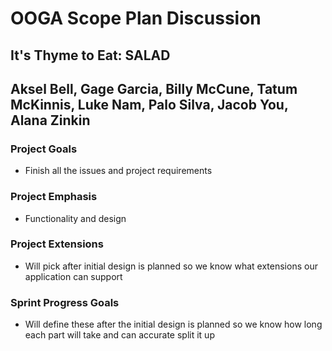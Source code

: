 # OOGA Scope Plan Discussion
## It's Thyme to Eat: SALAD
## Aksel Bell, Gage Garcia, Billy McCune, Tatum McKinnis, Luke Nam, Palo Silva, Jacob You, Alana Zinkin


### Project Goals
* Finish all the issues and project requirements


### Project Emphasis
* Functionality and design


### Project Extensions
* Will pick after initial design is planned so we know what extensions our application can support


### Sprint Progress Goals
* Will define these after the initial design is planned so we know how long each part will take and can accurate split it up